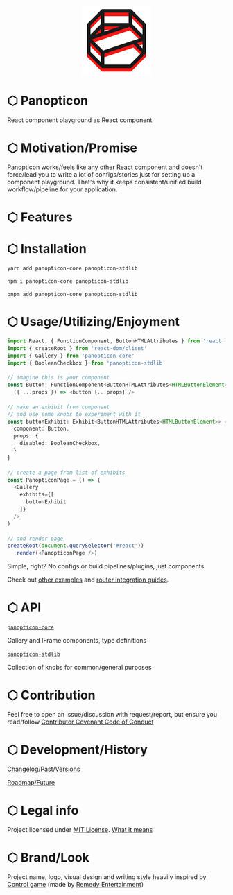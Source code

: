 <div align='center'>
    <picture>
        <source media='(prefers-color-scheme: dark)' srcset='./.github/panopticon-logo-light-160.png' />
        <source media='(prefers-color-scheme: light)' srcset='./.github/panopticon-logo-dark-160.png' />
        <img src='./.github/panopticon-logo-dark-160.png' />
    </picture>
</div>

# ⬡ Panopticon

React component playground as React component

# ⬡ Motivation/Promise

Panopticon works/feels like any other React component and doesn't force/lead you to write a lot of configs/stories just for setting up a component playground. That's why it keeps consistent/unified build workflow/pipeline for your application.

# ⬡ Features

# ⬡ Installation

```shell
yarn add panopticon-core panopticon-stdlib
```

```shell
npm i panopticon-core panopticon-stdlib
```

```shell
pnpm add panopticon-core panopticon-stdlib
```

# ⬡ Usage/Utilizing/Enjoyment

```typescript jsx
import React, { FunctionComponent, ButtonHTMLAttributes } from 'react'
import { createRoot } from 'react-dom/client'
import { Gallery } from 'panopticon-core'
import { BooleanCheckbox } from 'panopticon-stdlib'

// imagine this is your component
const Button: FunctionComponent<ButtonHTMLAttributes<HTMLButtonElement>> =
  ({ ...props }) => <button {...props} />

// make an exhibit from component
// and use some knobs to experiment with it
const buttonExhibit: Exhibit<ButtonHTMLAttributes<HTMLButtonElement>> = {
  component: Button,
  props: {
    disabled: BooleanCheckbox,
  }
}

// create a page from list of exhibits
const PanopticonPage = () => (
  <Gallery
    exhibits={[
      buttonExhibit
    ]}
  />
)

// and render page
createRoot(document.querySelector('#react'))
  .render(<PanopticonPage />)
```

Simple, right? No configs or build pipelines/plugins, just components.

Check out [other examples](./examples/usage) and [router integration guides](./examples/integrations).

# ⬡ API

[`panopticon-core`](packages/panopticon/readme.md#-api)

Gallery and IFrame components, type definitions

[`panopticon-stdlib`](./packages/stdlib/readme.md#-api)

Collection of knobs for common/general purposes

# ⬡ Contribution

Feel free to open an issue/discussion with request/report, but ensure you read/follow [Contributor Covenant Code of Conduct](code_of_conduct.md)

# ⬡ Development/History

[Changelog/Past/Versions](changelog.md)

[Roadmap/Future](roadmap.md)

# ⬡ Legal info

Project licensed under [MIT License](license.md). [What it means](https://choosealicense.com/licenses/mit/)

# ⬡ Brand/Look

Project name, logo, visual design and writing style heavily inspired by [Control game](https://www.remedygames.com/games/control/) (made by [Remedy Entertainment](https://www.remedygames.com/))

[shields-fsd-image]: https://img.shields.io/badge/Feature--Sliced-Design-F92672?logoWidth=32&style=flat-square&logo=data:image/svg+xml;base64,PHN2ZyB4bWxucz0iaHR0cDovL3d3dy53My5vcmcvMjAwMC9zdmciIGZpbGw9Im5vbmUiIHZpZXdCb3g9Ii0xIC0xIDI0IDI0Ij4KICA8cGF0aCBmaWxsPSIjZmZmIiBkPSJNMCAwaDIzdjJIMFYwWm0wIDNoMjN2MkgwVjNabTAgM2g4djJIMFY2Wm0wIDNoMjN2MkgwVjlabTAgM2gyMHYySDB2LTJabTAgM2g4djJIMHYtMlptMTUgMGgydjJoLTJ2LTJaTTAgMThoOHYySDB2LTJabTAgM2g4djJIMHYtMloiLz4KPC9zdmc+Cg==
